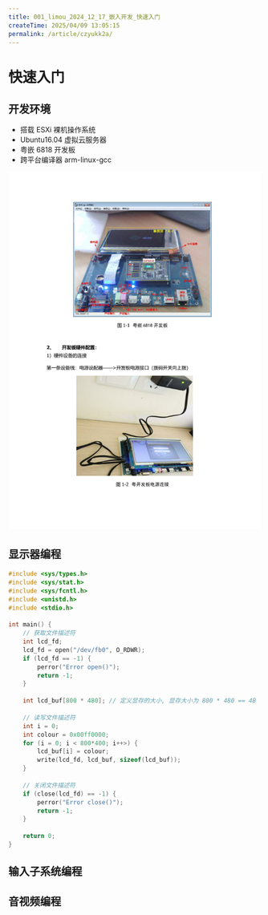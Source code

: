 ```yaml
---
title: 001_limou_2024_12_17_嵌入开发_快速入门
createTime: 2025/04/09 13:05:15
permalink: /article/czyukk2a/
---
```

# 快速入门

## 开发环境

- 搭载 ESXi 裸机操作系统
- Ubuntu16.04 虚拟云服务器
- 粤嵌 6818 开发板
- 跨平台编译器 arm-linux-gcc 

![粤嵌 6818 开发板](assets/image25144.png)

## 显示器编程

```cpp
#include <sys/types.h>
#include <sys/stat.h>
#include <sys/fcntl.h>
#include <unistd.h>
#include <stdio.h>

int main() {
    // 获取文件描述符
    int lcd_fd;
    lcd_fd = open("/dev/fb0", O_RDWR);
    if (lcd_fd == -1) {
        perror("Error open()");
        return -1; 
    }

    int lcd_buf[800 * 480]; // 定义显存的大小, 显存大小为 800 * 480 == 4B

    // 读写文件描述符
    int i = 0;
    int colour = 0x00ff0000;
    for (i = 0; i < 800*400; i++>) {
        lcd_buf[i] = colour;
        write(lcd_fd, lcd_buf, sizeof(lcd_buf));
    }

    // 关闭文件描述符
    if (close(lcd_fd) == -1) {
        perror("Error close()");
        return -1;
    } 

    return 0;
}
```


## 输入子系统编程

## 音视频编程
